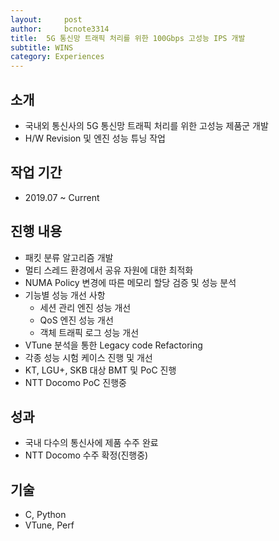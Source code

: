 ```yaml
---
layout:     post
author:     bcnote3314
title: 	5G 통신망 트래픽 처리를 위한 100Gbps 고성능 IPS 개발
subtitle: WINS
category: Experiences
---
```


## 소개

* 국내외 통신사의 5G 통신망 트래픽 처리를 위한 고성능 제품군 개발 
* H/W Revision 및 엔진 성능 튜닝 작업
  
  
## 작업 기간

* 2019.07 ~ Current
  
  
## 진행 내용

* 패킷 분류 알고리즘 개발
* 멀티 스레드 환경에서 공유 자원에 대한 최적화
* NUMA Policy 변경에 따른 메모리 할당 검증 및 성능 분석
* 기능별 성능 개선 사항
  * 세션 관리 엔진 성능 개선
  * QoS 엔진 성능 개선
  * 객체 트래픽 로그 성능 개선
* VTune 분석을 통한 Legacy code Refactoring
* 각종 성능 시험 케이스 진행 및 개선
* KT, LGU+, SKB 대상 BMT 및 PoC 진행
* NTT Docomo PoC 진행중
  
  
## 성과

* 국내 다수의 통신사에 제품 수주 완료
* NTT Docomo 수주 확정(진행중)
  
  
## 기술

* C, Python
* VTune, Perf